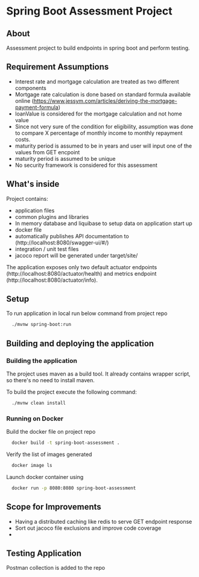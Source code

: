 # Spring Boot Assessment Project

## About
Assessment project to build endpoints in spring boot and perform testing.

## Requirement Assumptions

* Interest rate and mortgage calculation are treated as two different components
* Mortgage rate calculation is done based on standard formula available online (https://www.jessym.com/articles/deriving-the-mortgage-payment-formula)
* loanValue is considered for the mortgage calculation and not home value
* Since not very sure of the condition for eligibility, assumption was done to compare X percentage of monthly income to monthly repayment costs.
* maturity period is assumed to be in years and user will input one of the values from GET encpoint
* maturity period is assumed to be unique
* No security framework is considered for this assessment

## What's inside

Project contains:
* application files
* common plugins and libraries
* In memory database and liquibase to setup data on application start up 
* docker file
* automatically publishes API documentation to (http://localhost:8080/swagger-ui/#/)
* integration / unit test files
* jacoco report will be generated under target/site/

The application exposes only two default actuator endpoints (http://localhost:8080/actuator/health) and metrics endpoint
(http://localhost:8080/actuator/info).

## Setup

To run application in local run below command from project repo
```bash
  ./mvnw spring-boot:run
```
## Building and deploying the application

### Building the application

The project uses maven as a build tool. It already contains wrapper script, so there's no need to install maven.

To build the project execute the following command:

```bash
  ./mvnw clean install
```

### Running on Docker

Build the docker file on project repo

```bash
  docker build -t spring-boot-assessment .
```

Verify the list of images generated

```bash
  docker image ls
```
Launch docker container using 

```bash
  docker run -p 8080:8080 spring-boot-assessment
```

## Scope for Improvements

* Having a distributed caching like redis to serve GET endpoint response
* Sort out jacoco file exclusions and improve code coverage
* 

## Testing Application

Postman collection is added to the repo